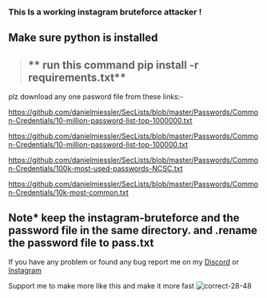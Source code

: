 ### This Is a working instagram bruteforce attacker !

 ## **Make sure python is installed**

> ## ** run this command pip install -r requirements.txt**

plz download any one pasword file from these links:-

https://github.com/danielmiessler/SecLists/blob/master/Passwords/Common-Credentials/10-million-password-list-top-1000000.txt

https://github.com/danielmiessler/SecLists/blob/master/Passwords/Common-Credentials/10-million-password-list-top-100000.txt

https://github.com/danielmiessler/SecLists/blob/master/Passwords/Common-Credentials/100k-most-used-passwords-NCSC.txt

https://github.com/danielmiessler/SecLists/blob/master/Passwords/Common-Credentials/10k-most-common.txt

## Note* keep the instagram-bruteforce and the password file in the same directory. and .rename the password file to pass.txt

If you have any problem or found any bug report me on my [Discord](https://discord.com/invite/Fy86wQwdWS) or [Instagram](https://www.instagram.com/sayan_mandal13_/)

Support me to make more like this and make it more fast           ![correct-28-48](https://github.com/user-attachments/assets/38f375a8-d165-433b-a3ad-b93a991764c7)
